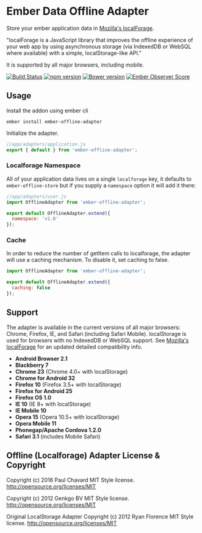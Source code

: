 Ember Data Offline Adapter
================================

Store your ember application data in [Mozilla's localForage](https://github.com/mozilla/localForage).

"localForage is a JavaScript library that improves the offline experience of your web app by using asynchronous storage (via IndexedDB or WebSQL where available) with a simple, localStorage-like API."

It is supported by all major browsers, including mobile.

[![Build Status](https://travis-ci.org/tchak/ember-offline-adapter.png?branch=master)](https://travis-ci.org/tchak/ember-offline-adapter)
[![npm version](https://badge.fury.io/js/ember-offline-adapter.svg)](http://badge.fury.io/js/ember-offline-adapter)
[![Bower version](https://badge.fury.io/bo/ember-offline-adapter.svg)](http://badge.fury.io/bo/ember-offline-adapter)
[![Ember Observer Score](http://emberobserver.com/badges/ember-offline-adapter.svg)](http://emberobserver.com/addons/ember-offline-adapter)

Usage
-----

Install the addon using ember cli

```
ember install ember-offline-adapter
```

Initialize the adapter.

```js
//app/adapters/application.js
export { default } from 'ember-offline-adapter';
```

### Localforage Namespace

All of your application data lives on a single `localforage` key, it defaults to `ember-offline-store` but if you supply a `namespace` option it will add it there:

```js
//app/adapters/user.js
import OfflineAdapter from 'ember-offline-adapter';

export default OfflineAdapter.extend({
  namespace: 'v1.0'
});
```

### Cache

In order to reduce the number of getItem calls to localforage, the adapter will use a caching mechanism. To disable it, set caching to false.

```js
import OfflineAdapter from 'ember-offline-adapter';

export default OfflineAdapter.extend({
  caching: false
});
```

Support
----

The adapter is available in the current versions of all major browsers: Chrome, Firefox, IE, and Safari (including Safari Mobile). localStorage is used for browsers with no IndexedDB or WebSQL support. See [Mozilla's localForage](https://github.com/mozilla/localForage) for an updated detailed compatibility info.

* **Android Browser 2.1**
* **Blackberry 7**
* **Chrome 23** (Chrome 4.0+ with localStorage)
* **Chrome for Android 32**
* **Firefox 10** (Firefox 3.5+ with localStorage)
* **Firefox for Android 25**
* **Firefox OS 1.0**
* **IE 10** (IE 8+ with localStorage)
* **IE Mobile 10**
* **Opera 15** (Opera 10.5+ with localStorage)
* **Opera Mobile 11**
* **Phonegap/Apache Cordova 1.2.0**
* **Safari 3.1** (includes Mobile Safari)

Offline (Localforage) Adapter License & Copyright
--------------------------------------------------

Copyright (c) 2016 Paul Chavard
MIT Style license. http://opensource.org/licenses/MIT

Copyright (c) 2012 Genkgo BV
MIT Style license. http://opensource.org/licenses/MIT

Original LocalStorage Adapter
Copyright (c) 2012 Ryan Florence
MIT Style license. http://opensource.org/licenses/MIT
